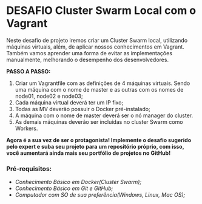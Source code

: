 # DESAFIO Cluster Swarm Local com o Vagrant

Neste desafio de projeto iremos criar um Cluster Swarm local, utilizando máquinas virtuais, além, de aplicar nossos conhecimentos em Vagrant. Também vamos aprender uma forma de evitar as implementações manualmente, melhorando o desempenho dos desenvolvedores.

**PASSO A PASSO:**

1. Criar um Vagrantfile com as definições de 4 máquinas virtuais. Sendo uma máquina com o nome de master e as outras com os nomes de node01, node02 e node03; 
2. Cada máquina virtual deverá ter um IP fixo; 
3. Todas as MV deverão possuir o Docker pré-instalado; 
4. A máquina com o nome de master deverá ser o nó manager do cluster. 
5. As demais máquinas deverão ser incluídas no cluster Swarm como Workers. 

**Agora é a sua vez de ser o protagonista! Implemente o desafio sugerido pelo expert e suba seu projeto para um repositório próprio, com isso, você aumentará ainda mais seu portfólio de projetos no GitHub!**

### Pré-requisitos:

* _Conhecimento Básico em Docker(Cluster Swarm);_
* _Conhecimento Básico em Git e GitHub;_
* _Computador com SO de sua preferência(Windows, Linux, Mac OS);_